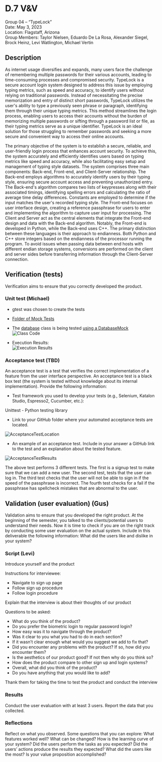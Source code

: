 # D.7 V&V

Group 04 – “TypeLock”\
Date: May 3, 2023\
Location: Flagstaff, Arizona\
Group Members: Taylor Nielsen, Eduardo De La Rosa, Alexander Siegel, Brock Heinz, Levi Watlington, Michael Vertin

## Description

As internet usage diversifies and expands, many users face the challenge of remembering multiple passwords for their various accounts, leading to time-consuming processes and compromised security. TypeLock is a secure account login system designed to address this issue by employing typing metrics, such as speed and accuracy, to identify users without relying on traditional passwords. Instead of necessitating the precise memorization and entry of distinct short passwords, TypeLock utilizes the user's ability to type a previously seen phrase or paragraph, identifying them through their unique typing metrics. This method streamlines the login process, enabling users to access their accounts without the burden of memorizing multiple passwords or sifting through a password list or file, as their typing metrics serve as a unique identifier. TypeLock is an ideal solution for those struggling to remember passwords and seeking a more secure and convenient way to access their online accounts.

The primary objective of the system is to establish a secure, reliable, and user-friendly login process that enhances account security. To achieve this, the system accurately and efficiently identifies users based on typing metrics like speed and accuracy, while also facilitating easy setup and management of typing style datasets. The system comprises three main components: Back-end, Front-end, and Client-Server relationship. The Back-end employs algorithms to accurately identify users by their typing style, ensuring secure account access and preventing unauthorized entry. The Back-end's algorithm compares two lists of keypresses along with their associated timings, identifying spelling errors and calculating the ratio of average time delay differences. Constants are employed to determine if the input matches the user's recorded typing style. The Front-end focuses on user interface design, creating a reference passphrase for users to enter and implementing the algorithm to capture user input for processing. The Client and Server act as the central elements that integrate the Front-end design and data with the Back-end algorithm. Notably, the Front-end is developed in Python, while the Back-end uses C++. The primary distinction between these languages is their approach to endianness. Both Python and C++ store integers based on the endianness of the processor running the program. To avoid issues when passing data between end hosts with different endian storage systems, conversions are performed on the client and server sides before transferring information through the Client-Server connection.

## Verification (tests)

Verification aims to ensure that you correctly developed the product.

### Unit test (Michael)

- gtest was chosen to create the tests

- [Folder of Mock Tests](https://github.com/Gus-Siegel/ProjectPassword/tree/main/Current_Release/BackEndServer)

- The [database](https://github.com/Gus-Siegel/ProjectPassword/blob/main/Current_Release/BackEndServer/mockTestWithServer.cpp) class is being tested [using a DatabaseMock](https://github.com/Gus-Siegel/ProjectPassword/blob/main/Current_Release/BackEndServer/mockTestWithServer.cpp)
\
![Class Code](https://cdn.discordapp.com/attachments/856622349516144665/1103493888615923752/image.png)

- Execution Results:\
![Execution Results](https://cdn.discordapp.com/attachments/856622349516144665/1103494402497859644/image.png)

### Acceptance test (TBD)

An acceptance test is a test that verifies the correct implementation of a feature from the user interface perspective. An acceptance test is a black box test (the system is tested without knowledge about its internal implementation). Provide the following information:

- Test framework you used to develop your tests (e.g., Selenium, Katalon Studio, Espresso2, Cucumber, etc.):

Unittest - Python testing library

- Link to your GitHub folder where your automated acceptance tests are located.

![AcceptanceTestLocation](https://github.com/Gus-Siegel/ProjectPassword/tree/main/Current_Release/FrontEndClient)

- An example of an acceptance test. Include in your answer a GitHub link to the test and an explanation about the tested feature.

![AcceptanceTestResults](https://github.com/Gus-Siegel/ProjectPassword/blob/main/Deliverables/Submitted/AcceptanceTest.png)

The above test performs 3 different tests. The first is a signup test to make sure that we can add a new user. The second test, tests that the user can log in. The third test checks that the user will not be able to sign in if the speed of the passphrase is incorrect. The fourth test checks for a fail if the passphrase has spellcheck mistakes that are abnormal to the user. 

## Validation (user evaluation) (Gus)

Validation aims to ensure that you developed the right product. At the beginning of the semester, you talked to the clients/potential users to understand their needs. Now it is time to check if you are on the right track by conducting some user evaluation on the actual system. Include in this deliverable the following information: What did the users like and dislike in your system?

### Script (Levi)

Introduce yourself and the product

Instructions for interviewee:
 - Navigate to sign up page
 - Follow sign up procedure
 - Follow login procedure

Explain that the interview is about their thoughts of our product

Questions to be asked:
 - What do you think of the product?
 - Do you prefer the biometric login to regular password login?
 - How easy was it to navigate through the product?
 - Was it clear to you what you had to do in each section?
 - If it wasn’t clear enough what would you suggest we add to fix that?
 - Did you encounter any problems with the product? If so, how did you encounter them?
 - Is the aesthetics of our product good? If not then why do you think so?
 - How does the product compare to other sign up and login systems?
 - Overall, what did you think of the product?
 - Do you have anything that you would like to add?

Thank them for taking the time to test the product and conduct the interview


### Results

Conduct the user evaluation with at least 3 users. Report the data that you collected.

### Reflections

Reflect on what you observed. Some questions that you can explore: What features worked well? What can be changed? How is the learning curve of your system? Did the users perform the tasks as you expected? Did the users’ actions produce the results they expected? What did the users like the most? Is your value proposition accomplished?
